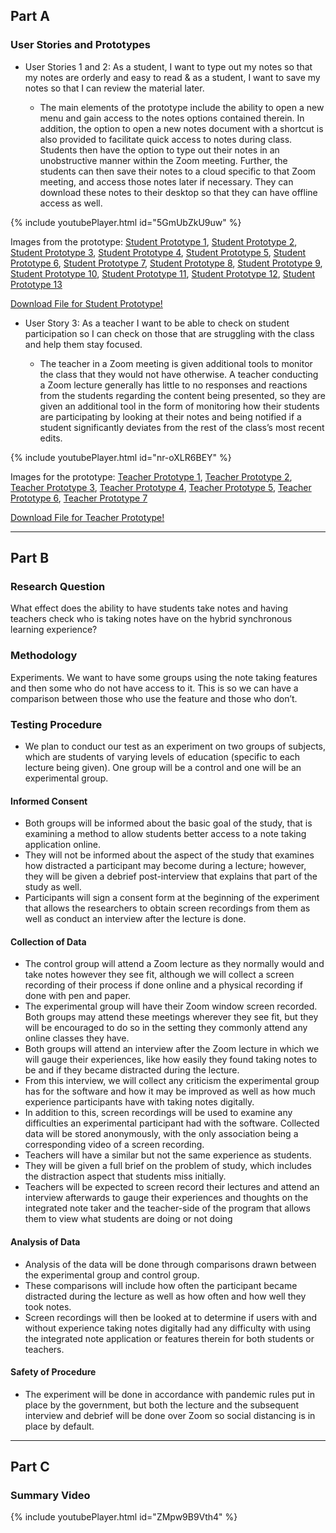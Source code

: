 ## Part A

### User Stories and Prototypes

* User Stories 1 and 2: As a student, I want to type out my notes so that my notes are orderly and easy to read & as a student, I want to save my notes so that I can review the material later.

     - The main elements of the prototype include the ability to open a new menu and gain access to the notes options contained therein. In addition, the option to open a new notes document with a shortcut is also provided to facilitate quick access to notes during class.  Students then have the option to type out their notes in an unobstructive manner within the Zoom meeting. Further, the students can then save their notes to a cloud specific to that Zoom meeting, and access those notes later if necessary. They can download these notes to their desktop so that they can have offline access as well.

{% include youtubePlayer.html id="5GmUbZkU9uw" %}

Images from the prototype: [Student Prototype 1](/prototypes/images/Student_Prototype_1.png), [Student Prototype 2](/prototypes/images/Student_Prototype_2.png), [Student Prototype 3](/prototypes/images/Student_Prototype_3.png), [Student Prototype 4](/prototypes/images/Student_Prototype_4.png), [Student Prototype 5](/prototypes/images/Student_Prototype_5.png), [Student Prototype 6](/prototypes/images/Student_Prototype_6.png), [Student Prototype 7](/prototypes/images/Student_Prototype_7.png), [Student Prototype 8](/prototypes/images/Student_Prototype_8.png), [Student Prototype 9](/prototypes/images/Student_Prototype_9.png), [Student Prototype 10](/prototypes/images/Student_Prototype_10.png), [Student Prototype 11](/prototypes/images/Student_Prototype_11.png), [Student Prototype 12](/prototypes/images/Student_Prototype_12.png), [Student Prototype 13](/prototypes/images/Student_Prototype_13.png)

[Download File for Student Prototype!](https://github.com/dloubser1/Milestone-4/blob/gh-pages/prototypes/uwhy_student_prototype.xd?raw=true)

* User Story 3: As a teacher I want to be able to check on student participation so I can check on those that are struggling with the class and help them stay focused.

     - The teacher in a Zoom meeting is given additional tools to monitor the class that they would not have otherwise. A teacher conducting a Zoom lecture generally has little to no responses and reactions from the students regarding the content being presented, so they are given an additional tool in the form of monitoring how their students are participating by looking at their notes and being notified if a student significantly deviates from the rest of the class’s most recent edits.

{% include youtubePlayer.html id="nr-oXLR6BEY" %}

Images for the prototype: [Teacher Prototype 1](/prototypes/images/Teacher_Prototype_1.png), [Teacher Prototype 2](/prototypes/images/Teacher_Prototype_2.png), [Teacher Prototype 3](/prototypes/images/Teacher_Prototype_3.png), [Teacher Prototype 4](/prototypes/images/Teacher_Prototype_4.png), [Teacher Prototype 5](/prototypes/images/Teacher_Prototype_5.png), [Teacher Prototype 6](/prototypes/images/Teacher_Prototype_6.png), [Teacher Prototype 7](/prototypes/images/Teacher_Prototype_7.png)

[Download File for Teacher Prototype!](https://github.com/dloubser1/Milestone-4/blob/gh-pages/prototypes/uwhy_teacher_prototype.xd?raw=true)

-----------------------------------------------------------------------------------------------------------------------------------------------------------------------------------

## Part B

### Research Question

What effect does the ability to have students take notes and having teachers check who is taking notes have on the hybrid synchronous learning experience?

### Methodology

Experiments. We want to have some groups using the note taking features and then some who do not have access to it. This is so we can have a comparison between those who use the feature and those who don’t.

### Testing Procedure

* We plan to conduct our test as an experiment on two groups of subjects, which are students of varying levels of education (specific to each lecture being given). One group will be a control and one will be an experimental group. 

#### Informed Consent

* Both groups will be informed about the basic goal of the study, that is examining a method to allow students better access to a note taking application online. 
* They will not be informed about the aspect of the study that examines how distracted a participant may become during a lecture; however, they will be given a debrief post-interview that explains that part of the study as well. 
* Participants will sign a consent form at the beginning of the experiment that allows the researchers to obtain screen recordings from them as well as conduct an interview after the lecture is done.

#### Collection of Data

* The control group will attend a Zoom lecture as they normally would and take notes however they see fit, although we will collect a screen recording of their process if done online and a physical recording if done with pen and paper. 
* The experimental group will have their Zoom window screen recorded. Both groups may attend these meetings wherever they see fit, but they will be encouraged to do so in the setting they commonly attend any online classes they have. 
* Both groups will attend an interview after the Zoom lecture in which we will gauge their experiences, like how easily they found taking notes to be and if they became distracted during the lecture. 
* From this interview, we will collect any criticism the experimental group has for the software and how it may be improved as well as how much experience participants have with taking notes digitally. 
* In addition to this, screen recordings will be used to examine any difficulties an experimental participant had with the software. Collected data will be stored anonymously, with the only association being a corresponding video of a screen recording.
* Teachers will have a similar but not the same experience as students. 
* They will be given a full brief on the problem of study, which includes the distraction aspect that students miss initially. 
* Teachers will be expected to screen record their lectures and attend an interview afterwards to gauge their experiences and thoughts on the integrated note taker and the teacher-side of the program that allows them to view what students are doing or not doing

#### Analysis of Data

* Analysis of the data will be done through comparisons drawn between the experimental group and control group. 
* These comparisons will include how often the participant became distracted during the lecture as well as how often and how well they took notes. 
* Screen recordings will then be looked at to determine if users with and without experience taking notes digitally had any difficulty with using the integrated note application or features therein for both students or teachers.

#### Safety of Procedure

* The experiment will be done in accordance with pandemic rules put in place by the government, but both the lecture and the subsequent interview and debrief will be done over Zoom so social distancing is in place by default.


---------------------------------------------------------------------------------------------------------------------------------------------------------------------------------

## Part C

### Summary Video

{% include youtubePlayer.html id="ZMpw9B9Vth4" %}
